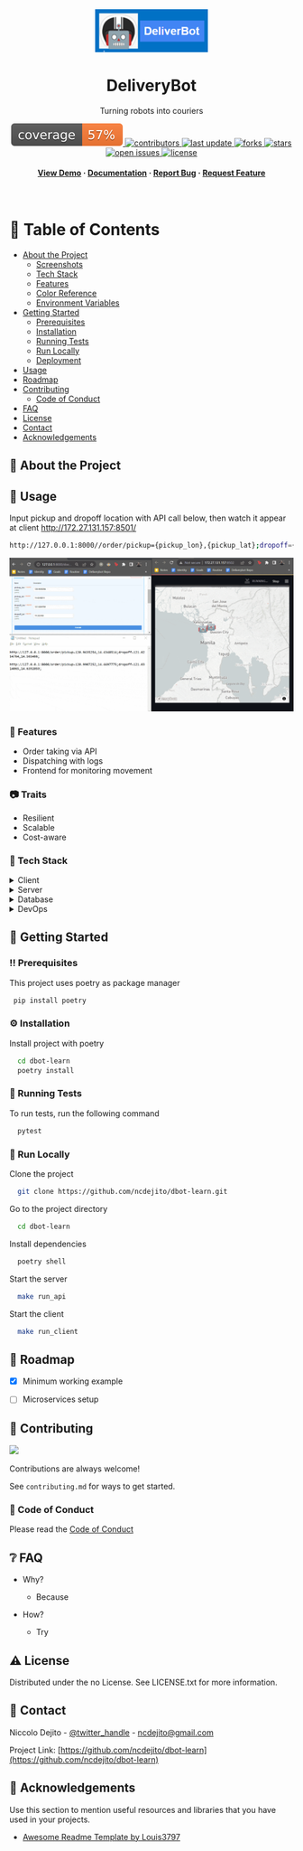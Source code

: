 <!--
Hey, thanks for using the awesome-readme-template template.  
If you have any enhancements, then fork this project and create a pull request 
or just open an issue with the label "enhancement".

Don't forget to give this project a star for additional support ;)
Maybe you can mention me or this repo in the acknowledgements too
-->
<div align="center">

  <img src="assets/logo.png" alt="logo" width="200" height="auto" />
  <h1>DeliveryBot</h1>
  
  <p>
    Turning robots into couriers 
  </p>
  
  
<!-- Badges -->
<p>
  <a href="https://github.com/ncdejito/dbot-learn/graphs/contributors">
    <img src="assets/coverage.svg" alt="coverage" />
  </a>
  <a href="https://github.com/ncdejito/dbot-learn/graphs/contributors">
    <img src="https://img.shields.io/github/contributors/ncdejito/dbot-learn" alt="contributors" />
  </a>
  <a href="">
    <img src="https://img.shields.io/github/last-commit/ncdejito/dbot-learn" alt="last update" />
  </a>
  <a href="https://github.com/ncdejito/dbot-learn/network/members">
    <img src="https://img.shields.io/github/forks/ncdejito/dbot-learn" alt="forks" />
  </a>
  <a href="https://github.com/ncdejito/dbot-learn/stargazers">
    <img src="https://img.shields.io/github/stars/ncdejito/dbot-learn" alt="stars" />
  </a>
  <a href="https://github.com/ncdejito/dbot-learn/issues/">
    <img src="https://img.shields.io/github/issues/ncdejito/dbot-learn" alt="open issues" />
  </a>
  <a href="https://github.com/ncdejito/dbot-learn/blob/master/LICENSE">
    <img src="https://img.shields.io/github/license/ncdejito/dbot-learn.svg" alt="license" />
  </a>
</p>
   
<h4>
    <a href="https://github.com/ncdejito/dbot-learn/">View Demo</a>
  <span> · </span>
    <a href="https://github.com/ncdejito/dbot-learn">Documentation</a>
  <span> · </span>
    <a href="https://github.com/ncdejito/dbot-learn/issues/">Report Bug</a>
  <span> · </span>
    <a href="https://github.com/ncdejito/dbot-learn/issues/">Request Feature</a>
  </h4>
</div>

<br />

<!-- Table of Contents -->
# :notebook_with_decorative_cover: Table of Contents

- [About the Project](#star2-about-the-project)
  * [Screenshots](#camera-screenshots)
  * [Tech Stack](#space_invader-tech-stack)
  * [Features](#dart-features)
  * [Color Reference](#art-color-reference)
  * [Environment Variables](#key-environment-variables)
- [Getting Started](#toolbox-getting-started)
  * [Prerequisites](#bangbang-prerequisites)
  * [Installation](#gear-installation)
  * [Running Tests](#test_tube-running-tests)
  * [Run Locally](#running-run-locally)
  * [Deployment](#triangular_flag_on_post-deployment)
- [Usage](#eyes-usage)
- [Roadmap](#compass-roadmap)
- [Contributing](#wave-contributing)
  * [Code of Conduct](#scroll-code-of-conduct)
- [FAQ](#grey_question-faq)
- [License](#warning-license)
- [Contact](#handshake-contact)
- [Acknowledgements](#gem-acknowledgements)

  

<!-- About the Project -->
## :star2: About the Project

<!-- Usage -->
## :eyes: Usage

Input pickup and dropoff location with API call below, then watch it appear at client http://172.27.131.157:8501/
```bash
http://127.0.0.1:8000//order/pickup={pickup_lon},{pickup_lat};dropoff={dropoff_lon},{dropoff_lat};
```

![](assets/demo.gif)


<!-- Features -->
### :dart: Features

- Order taking via API
- Dispatching with logs
- Frontend for monitoring movement


<!-- Traits -->
### :camera: Traits

 - Resilient
 - Scalable
 - Cost-aware


<!-- TechStack -->
### :space_invader: Tech Stack

<details>
  <summary>Client</summary>
  <ul>
    <li><a href="https://streamlit.io/">Streamlit</a></li>
  </ul>
</details>

<details>
  <summary>Server</summary>
  <ul>
    <li><a href="https://fastapi.tiangolo.com/">FastAPI</a></li>
    <li><a href="https://www.rabbitmq.com/">RabbitMQ (WIP)</a></li>
  </ul>
</details>

<details>
<summary>Database</summary>
  <ul>
    <li><a href="https://redis.io/">Redis (WIP)</a></li>
  </ul>
</details>

<details>
<summary>DevOps</summary>
  <ul>
    <li><a href="https://www.docker.com/">Docker (WIP)</a></li>
    <li><a href="https://www.docker.com/">Kubernetes (WIP)</a></li>
    <li><a href="https://www.docker.com/">Terraform (WIP)</a></li>
  </ul>
</details>


<!-- Env Variables -->
<!-- ### :key: Environment Variables

To run this project, you will need to add the following environment variables to your .env file

`API_KEY`

`ANOTHER_API_KEY` -->

<!-- Getting Started -->
## 	:toolbox: Getting Started

<!-- Prerequisites -->
### :bangbang: Prerequisites

This project uses poetry as package manager

```bash
 pip install poetry
```

<!-- Installation -->
### :gear: Installation

Install project with poetry

```bash
  cd dbot-learn
  poetry install
```
   
<!-- Running Tests -->
### :test_tube: Running Tests

To run tests, run the following command

```bash
  pytest
```

<!-- Run Locally -->
### :running: Run Locally

Clone the project

```bash
  git clone https://github.com/ncdejito/dbot-learn.git
```

Go to the project directory

```bash
  cd dbot-learn
```

Install dependencies

```bash
  poetry shell
```

Start the server

```bash
  make run_api
```

Start the client

```bash
  make run_client
```

<!-- Deployment -->
<!-- ### :triangular_flag_on_post: Deployment

To deploy this project run

```bash
  yarn deploy
``` -->





<!-- Roadmap -->
## :compass: Roadmap

* [x] Minimum working example
* [ ] Microservices setup


<!-- Contributing -->
## :wave: Contributing

<a href="https://github.com/ncdejito/dbot-learn/graphs/contributors">
  <img src="https://contrib.rocks/image?repo=ncdejito/dbot-learn" />
</a>


Contributions are always welcome!

See `contributing.md` for ways to get started.


<!-- Code of Conduct -->
### :scroll: Code of Conduct

Please read the [Code of Conduct](https://github.com/ncdejito/dbot-learn/blob/master/CODE_OF_CONDUCT.md)

<!-- FAQ -->
## :grey_question: FAQ

- Why?

  + Because

- How?

  + Try


<!-- License -->
## :warning: License

Distributed under the no License. See LICENSE.txt for more information.


<!-- Contact -->
## :handshake: Contact

Niccolo Dejito - [@twitter_handle](https://twitter.com/ncdejito) - ncdejito@gmail.com

Project Link: [https://github.com/ncdejito/dbot-learn](https://github.com/ncdejito/dbot-learn)


<!-- Acknowledgments -->
## :gem: Acknowledgements

Use this section to mention useful resources and libraries that you have used in your projects.

 - [Awesome Readme Template by Louis3797](https://github.com/Louis3797/awesome-readme-template)
